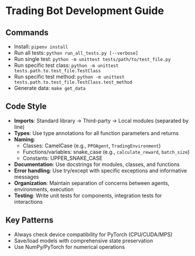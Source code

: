 # Trading Bot Development Guide

## Commands
- Install: `pipenv install`
- Run all tests: `python run_all_tests.py [--verbose]`
- Run single test: `python -m unittest tests/path/to/test_file.py`
- Run specific test class: `python -m unittest tests.path.to.test_file.TestClass`
- Run specific test method: `python -m unittest tests.path.to.test_file.TestClass.test_method`
- Generate data: `make get_data`

## Code Style
- **Imports**: Standard library → Third-party → Local modules (separated by line)
- **Types**: Use type annotations for all function parameters and returns
- **Naming**:
  - Classes: CamelCase (e.g., `PPOAgent`, `TradingEnvironment`)
  - Functions/variables: snake_case (e.g., `calculate_reward`, `batch_size`)
  - Constants: UPPER_SNAKE_CASE
- **Documentation**: Use docstrings for modules, classes, and functions
- **Error handling**: Use try/except with specific exceptions and informative messages
- **Organization**: Maintain separation of concerns between agents, environments, execution
- **Testing**: Write unit tests for components, integration tests for interactions

## Key Patterns
- Always check device compatibility for PyTorch (CPU/CUDA/MPS)
- Save/load models with comprehensive state preservation
- Use NumPy/PyTorch for numerical operations
